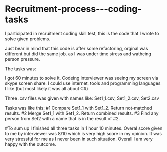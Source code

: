 # Recruitment-process---coding-tasks
I participated in recruitment coding skill test, this is the code that I wrote to solve given problems.

Just bear in mind that this code is after some refactoring, orginal was different but did the same job. as I was under time stress and wathcing person pressure. 

The tasks was:

I got 60 minutes to solve it. Codeing interviewer was seeing my screen via skype screen share. 
I could use internet, tools and programming languages I like (but most likely it was all about C#)

Three .csv files was given with names like: Set1_1.csv, Set1_2.csv, Set2.csv

Tasks was like this:
#1
Compare Set1_1 with Set1_2.
Return not-matched results. 
#2
Merge Set1_1 with Set1_2.
Return combined results. 
#3
Find any person from Set2 with a name that is in the result of #2.

#To sum up
I finished  all three tasks in 1 hour 10 minutes. Overal score given to me by interviewer was 8/10 which is very high score in my opinion.
It was very stressful for me as I never been in such situation. Overall I am very happy with the outcome.
